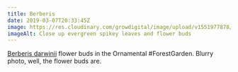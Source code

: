 ```yaml
---
title: Berberis
date: 2019-03-07T20:33:45Z
image: https://res.cloudinary.com/growdigital/image/upload/v1551977878/berberis-0E060A59.jpg
imageAlt: Close up evergreen spikey leaves and flower buds
---
```


[Berberis darwinii](http://temperate.theferns.info/viewtropical.php?id=Berberis+darwinii) flower buds in the Ornamental #ForestGarden. Blurry photo, well, the flower buds are.
